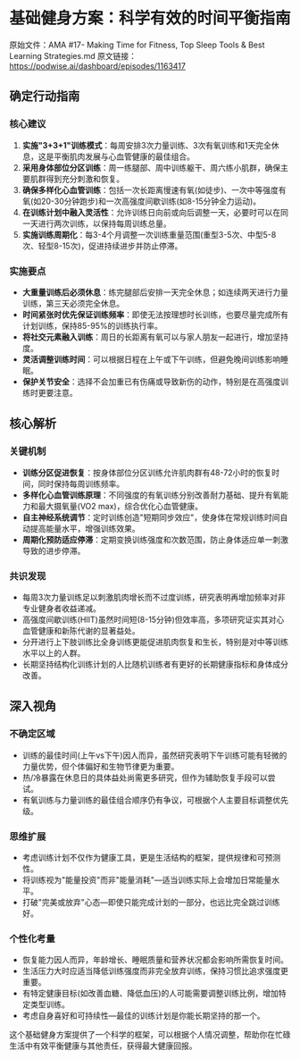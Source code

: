 # 基础健身方案：科学有效的时间平衡指南

原始文件：AMA #17- Making Time for Fitness, Top Sleep Tools & Best Learning Strategies.md
原文链接：https://podwise.ai/dashboard/episodes/1163417

## 确定行动指南

### 核心建议
1. **实施"3+3+1"训练模式**：每周安排3次力量训练、3次有氧训练和1天完全休息，这是平衡肌肉发展与心血管健康的最佳组合。
2. **采用身体部位分区训练**：周一练腿部、周中训练躯干、周六练小肌群，确保主要肌群得到充分刺激和恢复。
3. **确保多样化心血管训练**：包括一次长距离慢速有氧(如徒步)、一次中等强度有氧(如20-30分钟跑步)和一次高强度间歇训练(如8-15分钟全力运动)。
4. **在训练计划中融入灵活性**：允许训练日向前或向后调整一天，必要时可以在同一天进行两次训练，以保持每周训练总量。
5. **实施训练周期化**：每3-4个月调整一次训练重量范围(重型3-5次、中型5-8次、轻型8-15次)，促进持续进步并防止停滞。

### 实施要点
- **大重量训练后必须休息**：练完腿部后安排一天完全休息；如连续两天进行力量训练，第三天必须完全休息。
- **时间紧张时优先保证训练频率**：即使无法按理想时长训练，也要尽量完成所有计划训练，保持85-95%的训练执行率。
- **将社交元素融入训练**：周日的长距离有氧可以与家人朋友一起进行，增加坚持度。
- **灵活调整训练时间**：可以根据日程在上午或下午训练，但避免晚间训练影响睡眠。
- **保护关节安全**：选择不会加重已有伤痛或导致新伤的动作，特别是在高强度训练时更要注意。

## 核心解析

### 关键机制
- **训练分区促进恢复**：按身体部位分区训练允许肌肉群有48-72小时的恢复时间，同时保持每周训练频率。
- **多样化心血管训练原理**：不同强度的有氧训练分别改善耐力基础、提升有氧能力和最大摄氧量(VO2 max)，综合优化心血管健康。
- **自主神经系统调节**：定时训练创造"短期同步效应"，使身体在常规训练时间自动提高能量水平，增强训练效果。
- **周期化预防适应停滞**：定期变换训练强度和次数范围，防止身体适应单一刺激导致的进步停滞。

### 共识发现
- 每周3次力量训练足以刺激肌肉增长而不过度训练，研究表明再增加频率对非专业健身者收益递减。
- 高强度间歇训练(HIIT)虽然时间短(8-15分钟)但效率高，多项研究证实其对心血管健康和新陈代谢的显著益处。
- 分开进行上下肢训练比全身训练更能促进肌肉恢复和生长，特别是对中等训练水平以上的人群。
- 长期坚持结构化训练计划的人比随机训练者有更好的长期健康指标和身体成分改善。

## 深入视角

### 不确定区域
- 训练的最佳时间(上午vs下午)因人而异，虽然研究表明下午训练可能有轻微的力量优势，但个体偏好和生物节律更为重要。
- 热/冷暴露在休息日的具体益处尚需更多研究，但作为辅助恢复手段可以尝试。
- 有氧训练与力量训练的最佳组合顺序仍有争议，可根据个人主要目标调整优先级。

### 思维扩展
- 考虑训练计划不仅作为健康工具，更是生活结构的框架，提供规律和可预测性。
- 将训练视为"能量投资"而非"能量消耗"—适当训练实际上会增加日常能量水平。
- 打破"完美或放弃"心态—即使只能完成计划的一部分，也远比完全跳过训练好。

### 个性化考量
- 恢复能力因人而异，年龄增长、睡眠质量和营养状况都会影响所需恢复时间。
- 生活压力大时应适当降低训练强度而非完全放弃训练，保持习惯比追求强度更重要。
- 有特定健康目标(如改善血糖、降低血压)的人可能需要调整训练比例，增加特定类型训练。
- 考虑自身喜好和可持续性—最佳的训练计划是你能长期坚持的那一个。

这个基础健身方案提供了一个科学的框架，可以根据个人情况调整，帮助你在忙碌生活中有效平衡健康与其他责任，获得最大健康回报。
